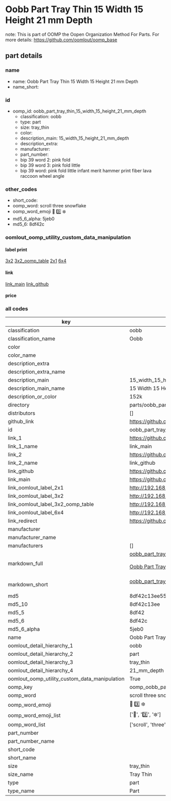 # Oobb Part Tray Thin 15 Width 15 Height 21 mm Depth  

note: This is part of OOMP the Oopen Organization Method For Parts. For more details: https://github.com/oomlout/oomp_base

##  part details
  







### name
* name: Oobb Part Tray Thin 15 Width 15 Height 21 mm Depth
* name_short: 
### id
* oomp_id: oobb_part_tray_thin_15_width_15_height_21_mm_depth
  * classification: oobb
  * type: part
  * size: tray_thin
  * color: 
  * description_main: 15_width_15_height_21_mm_depth
  * description_extra: 
  * manufacturer: 
  * part_number: 
  * bip 39 word 2: pink fold
  * bip 39 word 3: pink fold little
  * bip 39 word: pink fold little infant merit hammer print fiber lava raccoon wheel angle

### other_codes
* short_code: 
* oomp_word: scroll three snowflake
* oomp_word_emoji :scroll: :three: :snowflake:
* md5_6_alpha: 5jeb0
* md5_6: 8df42c






### oomlout_oomp_utility_custom_data_manipulation
#### label print
[3x2](http://192.168.1.245:1112/?label=oomp%205jeb0)
[3x2_oomp_table](http://192.168.1.108:1112/?label=oomp%205jeb0)
[2x1](http://192.168.1.242:1112/?label=oomp%205jeb0)
[6x4](http://192.168.1.55:1112/?label=oomp%205jeb0)    

#### link

[link_main](https://github.com/oomlout/oomlout_oomp_version_1_messy/tree/main/parts/oobb_part_tray_thin_15_width_15_height_21_mm_depth) [link_github](https://github.com/oomlout/oomlout_oomp_version_1_messy/tree/main/parts/oobb_part_tray_thin_15_width_15_height_21_mm_depth)                             

#### price







### all codes 
| key | value |  
| --- | --- |  
| classification | oobb |  
| classification_name | Oobb |  
| color |  |  
| color_name |  |  
| description_extra |  |  
| description_extra_name |  |  
| description_main | 15_width_15_height_21_mm_depth |  
| description_main_name | 15 Width 15 Height 21 mm Depth |  
| description_or_color | 152k |  
| directory | parts/oobb_part_tray_thin_15_width_15_height_21_mm_depth |  
| distributors | [] |  
| github_link | https://github.com/oomlout/oomlout_oomp_part_src/tree/main/parts/oobb_part_tray_thin_15_width_15_height_21_mm_depth |  
| id | oobb_part_tray_thin_15_width_15_height_21_mm_depth |  
| link_1 | https://github.com/oomlout/oomlout_oomp_version_1_messy/tree/main/parts/oobb_part_tray_thin_15_width_15_height_21_mm_depth |  
| link_1_name | link_main |  
| link_2 | https://github.com/oomlout/oomlout_oomp_version_1_messy/tree/main/parts/oobb_part_tray_thin_15_width_15_height_21_mm_depth |  
| link_2_name | link_github |  
| link_github | https://github.com/oomlout/oomlout_oomp_version_1_messy/tree/main/parts/oobb_part_tray_thin_15_width_15_height_21_mm_depth |  
| link_main | https://github.com/oomlout/oomlout_oomp_version_1_messy/tree/main/parts/oobb_part_tray_thin_15_width_15_height_21_mm_depth |  
| link_oomlout_label_2x1 | http://192.168.1.242:1112/?label=oomp%205jeb0 |  
| link_oomlout_label_3x2 | http://192.168.1.245:1112/?label=oomp%205jeb0 |  
| link_oomlout_label_3x2_oomp_table | http://192.168.1.108:1112/?label=oomp%205jeb0 |  
| link_oomlout_label_6x4 | http://192.168.1.55:1112/?label=oomp%205jeb0 |  
| link_redirect | https://github.com/oomlout/oomlout_oomp_version_1_messy/tree/main/parts/oobb_part_tray_thin_15_width_15_height_21_mm_depth |  
| manufacturer |  |  
| manufacturer_name |  |  
| manufacturers | [] |  
| markdown_full | [oobb_part_tray_thin_15_width_15_height_21_mm_depth](none)<br>[](none)<br>[Oobb Part Tray Thin 15 Width 15 Height 21 Mm Depth](none)<br><br> |  
| markdown_short | [oobb_part_tray_thin_15_width_15_height_21_mm_depth](none)<br><br> |  
| md5 | 8df42c13ee55b559a245c7350516a528 |  
| md5_10 | 8df42c13ee |  
| md5_5 | 8df42 |  
| md5_6 | 8df42c |  
| md5_6_alpha | 5jeb0 |  
| name | Oobb Part Tray Thin 15 Width 15 Height 21 mm Depth |  
| oomlout_detail_hierarchy_1 | oobb |  
| oomlout_detail_hierarchy_2 | part |  
| oomlout_detail_hierarchy_3 | tray_thin |  
| oomlout_detail_hierarchy_4 | 21_mm_depth |  
| oomlout_oomp_utility_custom_data_manipulation | True |  
| oomp_key | oomp_oobb_part_tray_thin_15_width_15_height_21_mm_depth |  
| oomp_word | scroll three snowflake |  
| oomp_word_emoji | :scroll: :three: :snowflake: |  
| oomp_word_emoji_list | [':scroll:', ':three:', ':snowflake:'] |  
| oomp_word_list | ['scroll', 'three', 'snowflake'] |  
| part_number |  |  
| part_number_name |  |  
| short_code |  |  
| short_name |  |  
| size | tray_thin |  
| size_name | Tray Thin |  
| type | part |  
| type_name | Part |  
